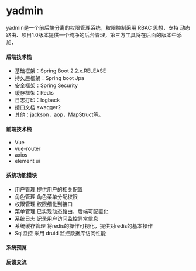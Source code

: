 # yadmin

yadmin是一个前后端分离的权限管理系统，权限控制采用 RBAC 思想，支持 动态路由、项目1.0版本提供一个纯净的后台管理，第三方工具将在后面的版本中添加，

#### 后端技术栈

- 基础框架：Spring Boot 2.2.x.RELEASE
- 持久层框架：Spring boot Jpa
- 安全框架：Spring Security
- 缓存框架：Redis
- 日志打印：logback
- 接口文档 swagger2
- 其他：jackson，aop，MapStruct等。

#### 前端技术栈

- Vue
- vue-router
- axios
- element ui

#### 系统功能模块

- 用户管理 提供用户的相关配置
- 角色管理 角色菜单分配权限
- 权限管理 权限细化到接口
- 菜单管理 已实现动态路由，后端可配置化
- 系统日志 记录用户访问监控异常信息
- 系统缓存管理 将redis的操作可视化，提供对redis的基本操作
- Sql监控 采用 druid 监控数据库访问性能

#### 系统预览


#### 反馈交流
